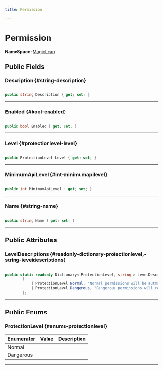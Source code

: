 ```yaml
---
title: Permission

---
```


# Permission



**NameSpace:** 
[MagicLeap](/versioned_docs/version-22-Feb-2023/unity-api/api/UnityEditor.XR.MagicLeap/UnityEditor.XR.MagicLeap.md) 








## Public Fields

### Description {#string-description}

```csharp

public string Description { get; set; }

```






-----------

### Enabled {#bool-enabled}

```csharp

public bool Enabled { get; set; }

```






-----------

### Level {#protectionlevel-level}

```csharp

public ProtectionLevel Level { get; set; }

```






-----------

### MinimumApiLevel {#int-minimumapilevel}

```csharp

public int MinimumApiLevel { get; set; }

```






-----------

### Name {#string-name}

```csharp

public string Name { get; set; }

```






-----------

## Public Attributes

### LevelDescriptions {#readonly-dictionary-protectionlevel,-string-leveldescriptions}

```csharp

public static readonly Dictionary< ProtectionLevel, string > LevelDescriptions = new Dictionary<ProtectionLevel, string>()
        {
            { ProtectionLevel.Normal, "Normal permissions will be autmatically granted at install time if included in AndroidManifest.xml." },
            { ProtectionLevel.Dangerous, "Dangerous permissions will require an additional runtime request from the app, and the user will have the option to deny the permission." }
        };

```






-----------

## Public Enums

### ProtectionLevel {#enums-protectionlevel}

| Enumerator | Value | Description |
| ---------- | ----- | ----------- |
| Normal | |   |
| Dangerous | |   |








-----------


